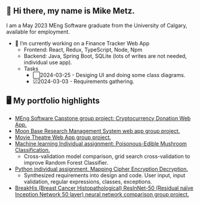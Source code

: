 ## 👋 Hi there, my name is Mike Metz.

<!--
**m-metz/m-metz** is a ✨ _special_ ✨ repository because its `README.md` (this file) appears on your GitHub profile.

Here are some ideas to get you started:

- 🔭 I’m currently working on ...
- 🌱 I’m currently learning ...
- 👯 I’m looking to collaborate on ...
- 🤔 I’m looking for help with ...
- 💬 Ask me about ...
- 📫 How to reach me: ...
- 😄 Pronouns: ...
- ⚡ Fun fact: ...
-->

I am a May 2023 MEng Software graduate from the University of Calgary, available for employment.

- 🔭 I’m currently working on a Finance Tracker Web App
  - Frontend: React, Redux, TypeScript, Node, Npm
  - Backend: Java, Spring Boot, SQLite (lots of writes are not needed, individual use app).
  - Tasks
    - ⬜2024-03-25 - Desiging UI and doing some class diagrams.
    - ☑2024-03-03 - Requirements gathering.

## 🖥 My portfolio highlights
  - [MEng Software Capstone group project: Cryptocurrency Donation Web App.](https://github.com/m-metz/cryptocurrency-donation-web-app)
  - [Moon Base Research Management System web app group project.](https://github.com/m-metz/moon-base-research-management-web-app)
  - [Movie Theatre Web App group project.](https://github.com/m-metz/movie-theatre-web-app)
  - [Machine learning Individual assignment: Poisonous-Edible Mushroom Classification.](https://github.com/m-metz/ensf611-machine-learning-assignment4-m-metz)
    - Cross-validation model comparison, grid search cross-validation to improve Random Forest Classifier.
  - [Python individual assignment. Mapping Cipher Encryption Decryption.](https://github.com/m-metz/ensf592-assignment3-encryption)
    - Synthesized requirements into design and code. User input, input validation, regular expressions, classes, exceptions.
  - [BreakHis (Breast Cancer Histopathological) ResInNet-50 (Residual naïve Inception Network 50 layer) neural network comparison group project.](https://github.com/m-metz/breakhis-resinnet-50-neural-network)
